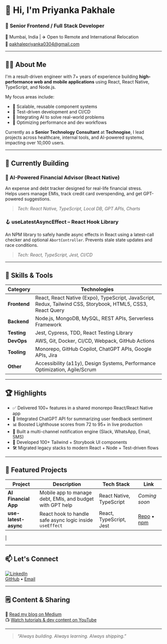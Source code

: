 # 👋 Hi, I'm Priyanka Pakhale

### 🎯 **Senior Frontend / Full Stack Developer**
📍 Mumbai, India | ✈️ Open to Remote and International Relocation  
📧 pakhalepriyanka0304@gmail.com

---

## 👩‍💻 About Me

I'm a result-driven engineer with 7+ years of experience building **high-performance web and mobile applications** using React, React Native, TypeScript, and Node.js.

My focus areas include:

- 🚀 Scalable, reusable component systems
- 🧪 Test-driven development and CI/CD
- 🤖 Integrating AI to solve real-world problems
- 🔧 Optimizing performance and dev workflows

Currently as a **Senior Technology Consultant** at **Technogise**, I lead projects across healthcare, internal tools, and AI-powered systems, impacting over 10,000 users.


---

## 🚀 Currently Building

### 💸 AI-Powered Financial Advisor (React Native)
An expense and debt tracker designed for real-life financial stress.  
Helps users manage EMIs, track credit card overspending, and get GPT-powered suggestions.  
> _Tech: React Native, TypeScript, Local DB, GPT APIs, Charts_

### 🪝 useLatestAsyncEffect – React Hook Library  
An NPM library to safely handle async effects in React using a latest-call checker and optional `AbortController`. Prevents stale state updates and race conditions.  
> _Tech: React, TypeScript, Jest, CI/CD_

---

## 🧰 Skills & Tools

| Category      | Technologies                                                                 |
|---------------|------------------------------------------------------------------------------|
| **Frontend**  | React, React Native (Expo), TypeScript, JavaScript, Redux, Tailwind CSS, Storybook, HTML5, CSS3, React Query |
| **Backend**   | Node.js, MongoDB, MySQL, REST APIs, Serverless Framework                     |
| **Testing**   | Jest, Cypress, TDD, React Testing Library                                     |
| **DevOps**    | AWS, Git, Docker, CI/CD, Webpack, GitHub Actions                             |
| **Tooling**   | Monorepo, GitHub Copilot, ChatGPT APIs, Google APIs, Jira                    |
| **Other**     | Accessibility (a11y), Design Systems, Performance Optimization, Agile/Scrum  |


---

## 🏆 Highlights

- ✅ Delivered 100+ features in a shared monorepo React/React Native app  
- 🧠 Integrated ChatGPT API for summarizing user feedback sentiment  
- 📊 Boosted Lighthouse scores from 72 to 95+ in live production  
- 🔔 Built a multi-channel notification engine (Slack, WhatsApp, Email, SMS)  
- 🧩 Developed 100+ Tailwind + Storybook UI components  
- 🛠 Migrated legacy stacks to modern React + Node + Test-driven flows

---

## 📂 Featured Projects

| Project                  | Description                                                             | Tech Stack                  | Link |
|--------------------------|-------------------------------------------------------------------------|-----------------------------|------|
| **AI Financial App**     | Mobile app to manage debt, EMIs, and budget with GPT help               | React Native, TypeScript    | _Coming soon_ |
| **use-latest-async** | React hook to handle safe async logic inside `useEffect`                | React, TypeScript, Jest     | [Repo](https://github.com/priyankapakhale/use-latest-effect) • [npm](https://www.npmjs.com/package/use-latest-effect)  
 |

---

## 📫 Let's Connect

[![LinkedIn](https://img.shields.io/badge/LinkedIn-blue?style=flat&logo=linkedin)](https://linkedin.com/in/priyankapakhale)  
[GitHub](https://github.com/priyankapakhale) • [Email](mailto:pakhalepriyanka0304@gmail.com)

---

## 🗒 Content & Sharing

📝 [Read my blog on Medium](https://medium.com/@priyankapakahle)  
📺 [Watch tutorials & dev content on YouTube](https://youtube.com/@techacademy8)

---

> _“Always building. Always learning. Always shipping.”_
